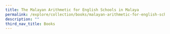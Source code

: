 ```yaml
---
title: The Malayan Arithmetic for English Schools in Malaya
permalink: /explore/collection/books/malayan-arithmetic-for-english-schools-in-malaya/
description: ""
third_nav_title: Books
---
```


